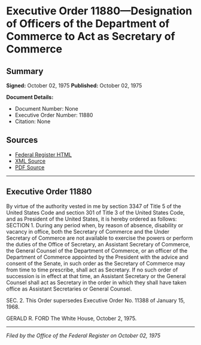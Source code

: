 # Executive Order 11880—Designation of Officers of the Department of Commerce to Act as Secretary of Commerce

## Summary

**Signed:** October 02, 1975
**Published:** October 02, 1975

**Document Details:**
- Document Number: None
- Executive Order Number: 11880
- Citation: None

## Sources
- [Federal Register HTML](https://www.presidency.ucsb.edu/documents/executive-order-11880-designation-officers-the-department-commerce-act-secretary-commerce)
- [XML Source](None)
- [PDF Source](None)

---

## Executive Order 11880

By virtue of the authority vested in me by section 3347 of Title 5 of the United States Code and section 301 of Title 3 of the United States Code, and as President of the United States, it is hereby ordered as follows:
SECTION 1. During any period when, by reason of absence, disability or vacancy in office, both the Secretary of Commerce and the Under Secretary of Commerce are not available to exercise the powers or perform the duties of the Office of Secretary, an Assistant Secretary of Commerce, the General Counsel of the Department of Commerce, or an officer of the Department of Commerce appointed by the President with the advice and consent of the Senate, in such order as the Secretary of Commerce may from time to time prescribe, shall act as Secretary. If no such order of succession is in effect at that time, an Assistant Secretary or the General Counsel shall act as Secretary in the order in which they shall have taken office as Assistant Secretaries or General Counsel.

SEC. 2. This Order supersedes Executive Order No. 11388 of January 15, 1968.

GERALD R. FORD
The White House,
October 2, 1975.

---

*Filed by the Office of the Federal Register on October 02, 1975*
